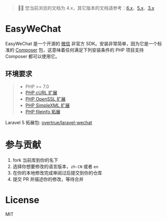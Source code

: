 > 👋🏼 您当前浏览的文档为 4.x，其它版本的文档请参考：[6.x](/docs/6.x)、[5.x](/docs/5.x)、[3.x](/docs/3.x)

# EasyWeChat

EasyWeChat 是一个开源的 [微信](http://www.wechat.com) 非官方 SDK。安装非常简单，因为它是一个标准的 [Composer](https://getcomposer.org/) 包，这意味着任何满足下列安装条件的 PHP 项目支持 Composer 都可以使用它。

## 环境要求

> - PHP >= 7.0
> - [PHP cURL 扩展](http://php.net/manual/en/book.curl.php)
> - [PHP OpenSSL 扩展](http://php.net/manual/en/book.openssl.php)
> - [PHP SimpleXML 扩展](http://php.net/manual/en/book.simplexml.php)
> - [PHP fileinfo 拓展](http://php.net/manual/en/book.fileinfo.php)

Laravel 5 拓展包: [overtrue/laravel-wechat](https://github.com/overtrue/laravel-wechat)

# 参与贡献

1. fork 当前库到你的名下
2. 选择你想要修改的语言版本，`zh-CN` 或者 `en`
3. 在你的本地修改完成审阅过后提交到你的仓库
4. 提交 PR 并描述你的修改，等待合并

# License

MIT
